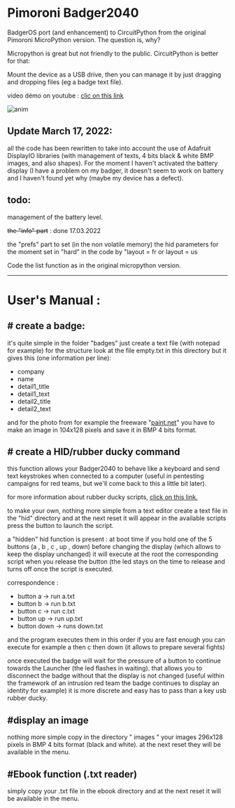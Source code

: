 <h1>Pimoroni Badger2040 </h1>

BadgerOS port (and enhancement) to CircuitPython from the original Pimoroni MicroPython version.<cr/>
<cr/>
The question is, why?<cr/>

Micropython is great but not friendly to the public. CircuitPython is better for that:<cr/>

Mount the device as a USB drive, then you can manage it by just dragging and dropping files (eg a badge text file).<cr/>

video démo on youtube : [clic on this link ](https://www.youtube.com/watch?v=mA5UjWe_tYo "clic on this link ")

![anim](pics/badgeranim.gif)

## Update March 17, 2022:
all the code has been rewritten to take into account the use of Adafruit DisplayIO libraries (with management of texts, 4 bits black & white BMP images, and also shapes). For the moment I haven't activated the battery display (I have a problem on my badger, it doesn't seem to work on battery and I haven't found yet why (maybe my device has a defect).

## todo: 
management of the battery level.

~~the "info" part~~ : done 17.03.2022<cr/>

the "prefs" part to set (in the non volatile memory) the hid parameters for the moment set in "hard" in the code by "layout = fr or layout = us <cr/>

Code the list function as in the original micropython version.<cr/>

------------



# User's Manual : 

## # create a badge:
it's quite simple in the folder "badges" just create a text file (with notepad for example) for the structure look at the file empty.txt in this directory but it gives this (one information per line):
- company
- name
- detail1_title
- detail1_text
- detail2_title
- detail2_text

and for the photo from for example the freeware "[paint.net](https://www.getpaint.net/download.html "paint.net")" you have to make an image in 104x128 pixels and save it in BMP 4 bits format.
 
## # create a HID/rubber ducky command

this function allows your Badger2040 to behave like a keyboard and send text keystrokes when connected to a computer (useful in pentesting campaigns for red teams, but we'll come back to this a little bit later).

for more information about rubber ducky scripts, [click on this link.](https://docs.hak5.org/usb-rubber-ducky-1/the-ducky-script-language/ducky-script-quick-reference "click on this link.")

to make your own, nothing more simple from a text editor create a text file in the "hid" directory and at the next reset it will appear in the available scripts press the button to launch the script.

a "hidden" hid function is present : at boot time if you hold one of the 5 buttons (a , b , c , up , down) before changing the display (which allows to keep the display unchanged) it will execute at the root the corresponding script when you release the button (the led stays on the time to release and turns off once the script is executed.

correspondence : 

- button a -> run a.txt
- button b -> run b.txt
- button c -> run c.txt
- button up -> run up.txt
- button down -> runs down.txt

and the program executes them in this order if you are fast enough you can execute for example a then c then down (it allows to prepare several fights)

once executed the badge will wait for the pressure of a button to continue towards the Launcher (the led flashes in waiting). that allows you to disconnect the badge without that the display is not changed (useful within the framework of an intrusion red team the badge continues to display an identity for example) it is more discrete and easy has to pass than a key usb rubber ducky.

## #display an image 

nothing more simple copy in the directory " images " your images 296x128 pixels in BMP 4 bits format (black and white). at the next reset they will be available in the menu.

## #Ebook function (.txt reader)

simply copy your .txt file in the ebook directory and at the next reset it will be available in the menu.
